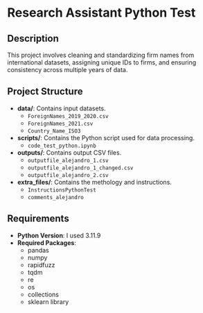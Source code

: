 # **Research Assistant Python Test**

## Description

This project involves cleaning and standardizing firm names from international datasets, assigning unique IDs to firms, and ensuring consistency across multiple years of data.

## Project Structure

- **data/**: Contains input datasets.
  - `ForeignNames_2019_2020.csv`
  - `ForeignNames_2021.csv`
  - `Country_Name_ISO3`
- **scripts/**: Contains the Python script used for data processing.
  - `code_test_python.ipynb`
- **outputs/**: Contains output CSV files.
  - `outputfile_alejandro_1.csv`
  - `outputfile_alejandro_1_changed.csv`
  - `outputfile_alejandro_2.csv`
- **extra_files/**: Contains the methology and instructions.
  - `InstructionsPythonTest`
  - `comments_alejandro`

## Requirements

- **Python Version**: I used 3.11.9
- **Required Packages**:
  - pandas
  - numpy
  - rapidfuzz
  - tqdm
  - re 
  - os 
  - collections
  - sklearn library


